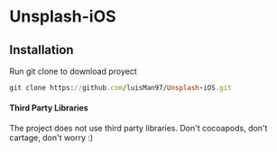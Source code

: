 # Unsplash-iOS

## Installation
Run git clone to download proyect

```ruby
git clone https://github.com/luisMan97/Unsplash-iOS.git
```

#### Third Party Libraries
The project does not use third party libraries. Don't cocoapods, don't cartage, don't worry :)

